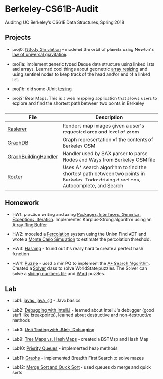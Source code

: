 # Berkeley-CS61B-Audit
Auditing UC Berkeley's CS61B Data Structures, Spring 2018

Projects
--------
- proj0: [NBody Simulation](https://github.com/LanceSanity/Berkeley-CS61B-Audit/tree/master/proj0) - modeled the orbit of planets using Newton's [law of universal gravitation](https://en.wikipedia.org/wiki/Newton%27s_law_of_universal_gravitation). 

- proj1a: implement generic typed Deque [data structure](https://github.com/LanceSanity/Berkeley-CS61B-Audit/tree/master/proj1a) using linked lists and arrays. Learned cool things about geometric [array resizing](https://ece.uwaterloo.ca/~dwharder/aads/Algorithms/Array_resizing/) and using sentinel nodes to keep track of the head and/or end of a linked list.

- proj1b: did some JUnit [testing](https://github.com/LanceSanity/Berkeley-CS61B-Audit/tree/master/proj1b)

- proj3: Bear Maps. This is a web mapping application that allows users to explore and find the shortest path between two points in Berkeley
###
| File | Description |
| --- | --- |
| [Rasterer](https://github.com/LanceSanity/Berkeley-CS61B-Audit/blob/master/proj3/src/main/java/Rasterer.java) | Renders map images given a user's requested area and level of zoom |
| [GraphDB](https://github.com/LanceSanity/Berkeley-CS61B-Audit/blob/master/proj3/src/main/java/GraphDB.java) | Graph representation of the contents of [Berkeley OSM](https://github.com/Berkeley-CS61B/library-sp18/tree/proj3/data)|
| [GraphBuildingHandler](https://github.com/LanceSanity/Berkeley-CS61B-Audit/blob/master/proj3/src/main/java/GraphBuildingHandler.java) | Handler used by SAX parser to parse Nodes and Ways from Berkeley OSM file |
| [Router](https://github.com/LanceSanity/Berkeley-CS61B-Audit/blob/master/proj3/src/main/java/Router.java) | Uses A* search algorithm to find the shortest path between two points in Berkeley. Todo: driving directions, Autocomplete, and Search |

Homework
-------
- HW1: practice writing and using [Packages, Interfaces, Generics, Exceptions, Iteration](https://github.com/LanceSanity/Berkeley-CS61B-Audit/tree/master/hw1). Implemented Karplus-Strong algorithm using an [Array Ring Buffer](https://github.com/LanceSanity/Berkeley-CS61B-Audit/blob/master/hw1/synthesizer/ArrayRingBuffer.java)

- HW2: modeled a [Percolation](https://github.com/LanceSanity/Berkeley-CS61B-Audit/blob/master/hw2/hw2/Percolation.java) system using the Union Find ADT and wrote a [Monte Carlo Simulation](https://github.com/LanceSanity/Berkeley-CS61B-Audit/blob/master/hw2/hw2/PercolationStats.java) to estimate the percolation threshold.

- HW3: [Hashing](https://github.com/LanceSanity/Berkeley-CS61B-Audit/tree/master/hw3/hw3/hash) - found out it's really hard to create a perfect hash function

- HW4: [Puzzle](https://github.com/LanceSanity/Berkeley-CS61B-Audit/tree/master/hw4/hw4/puzzle) - used a min PQ to implement the [A* Search Algorithm](https://en.wikipedia.org/wiki/A*_search_algorithm). Created a [Solver](https://github.com/LanceSanity/Berkeley-CS61B-Audit/blob/master/hw4/hw4/puzzle/Solver.java) class to solve WorldState puzzles. The Solver can solve a [sliding numbers tile](https://github.com/LanceSanity/Berkeley-CS61B-Audit/blob/master/hw4/hw4/puzzle/Board.java) and [Word](https://github.com/LanceSanity/Berkeley-CS61B-Audit/blob/master/hw4/hw4/puzzle/Word.java) puzzles.

Lab
---
- Lab1: [javac, java, git](https://github.com/LanceSanity/Berkeley-CS61B-Audit/tree/master/lab1) - Java basics

- Lab2: [Debugging with IntelliJ](https://github.com/LanceSanity/Berkeley-CS61B-Audit/tree/master/lab2) - learned about IntelliJ's debugger (good stuff like breakpoints), learned about destructive and non-destructive methods

- Lab3: [Unit Testing with JUnit, Debugging](https://github.com/LanceSanity/Berkeley-CS61B-Audit/tree/master/lab3)

- Lab9: [Tree Maps vs. Hash Maps](https://github.com/LanceSanity/Berkeley-CS61B-Audit/tree/master/lab9/lab9) - created a BSTMap and Hash Map

- Lab10: [Priority Queues](https://github.com/LanceSanity/Berkeley-CS61B-Audit/blob/master/lab10/ArrayHeap.java) - implemented heap methods

- Lab11: [Graphs](https://github.com/LanceSanity/Berkeley-CS61B-Audit/blob/master/lab11/lab11/graphs/MazeBreadthFirstPaths.java) - implemented Breadth First Search to solve mazes

- Lab12: [Merge Sort and Quick Sort](https://github.com/LanceSanity/Berkeley-CS61B-Audit/tree/master/lab12) - used queues do merge and quick sorts

